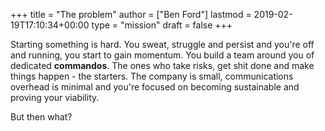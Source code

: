 +++
title = "The problem"
author = ["Ben Ford"]
lastmod = 2019-02-19T17:10:34+00:00
type = "mission"
draft = false
+++

Starting something is hard. You sweat, struggle and persist and you're off and
running, you start to gain momentum. You build a team around you of dedicated
**commandos**. The ones who take risks, get shit done and make things happen - the
starters. The company is small, communications overhead is minimal and you're
focused on becoming sustainable and proving your viability.

But then what?
